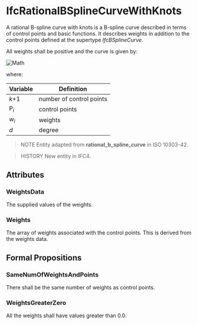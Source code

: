 # IfcRationalBSplineCurveWithKnots

A rational B-spline curve with knots is a B-spline curve described in terms of control points and basic functions. It describes weights in addition to the control points defined at the supertype _IfcBSplineCurve_.

All weights shall be positive and the curve is given by:

![Math](../../../../figures/ifcrationalbsplinecurvewithknots-math1.gif)

where:

Variable | Definition
--- | ---
<em>k</em>+1 | number of control points
P<sub><em>i</em></sub> | control points
<em>w<sub>i</sub></em> | weights
<em>d</em> | degree

> NOTE Entity adapted from **rational_b_spline_curve** in ISO 10303-42.

> HISTORY New entity in IFC4.

## Attributes

### WeightsData
The supplied values of the weights.

### Weights
The array of weights associated with the control points. This is derived from the weights data.

## Formal Propositions

### SameNumOfWeightsAndPoints
There shall be the same number of weights as control points.

### WeightsGreaterZero
All the weights shall have values greater than 0.0.
